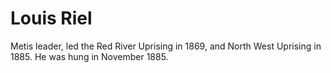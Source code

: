 # Louis Riel
Metis leader, led the Red River Uprising in 1869, and North West Uprising in 1885. He was hung in November 1885.
